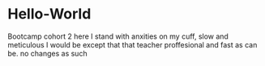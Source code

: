 # Hello-World
Bootcamp cohort 2
here I stand with anxities on my cuff, slow and meticulous I would be except that that teacher proffesional and fast as can be.
no changes as such
